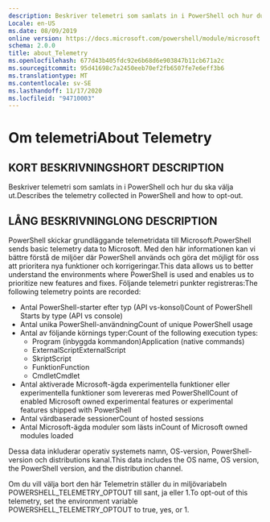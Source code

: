 ```yaml
---
description: Beskriver telemetri som samlats in i PowerShell och hur du ska välja ut.
Locale: en-US
ms.date: 08/09/2019
online version: https://docs.microsoft.com/powershell/module/microsoft.powershell.core/about/about_telemetry?view=powershell-7.2&WT.mc_id=ps-gethelp
schema: 2.0.0
title: about_Telemetry
ms.openlocfilehash: 677d43b405fdc92e6b68d6e903847b11cb671a2c
ms.sourcegitcommit: 95d41698c7a2450eeb70ef2fb6507fe7e6eff3b6
ms.translationtype: MT
ms.contentlocale: sv-SE
ms.lasthandoff: 11/17/2020
ms.locfileid: "94710003"
---
```

# <a name="about-telemetry"></a><span data-ttu-id="e5f9e-103">Om telemetri</span><span class="sxs-lookup"><span data-stu-id="e5f9e-103">About Telemetry</span></span>

## <a name="short-description"></a><span data-ttu-id="e5f9e-104">KORT BESKRIVNING</span><span class="sxs-lookup"><span data-stu-id="e5f9e-104">SHORT DESCRIPTION</span></span>

<span data-ttu-id="e5f9e-105">Beskriver telemetri som samlats in i PowerShell och hur du ska välja ut.</span><span class="sxs-lookup"><span data-stu-id="e5f9e-105">Describes the telemetry collected in PowerShell and how to opt-out.</span></span>

## <a name="long-description"></a><span data-ttu-id="e5f9e-106">LÅNG BESKRIVNING</span><span class="sxs-lookup"><span data-stu-id="e5f9e-106">LONG DESCRIPTION</span></span>

<span data-ttu-id="e5f9e-107">PowerShell skickar grundläggande telemetridata till Microsoft.</span><span class="sxs-lookup"><span data-stu-id="e5f9e-107">PowerShell sends basic telemetry data to Microsoft.</span></span>
<span data-ttu-id="e5f9e-108">Med den här informationen kan vi bättre förstå de miljöer där PowerShell används och göra det möjligt för oss att prioritera nya funktioner och korrigeringar.</span><span class="sxs-lookup"><span data-stu-id="e5f9e-108">This data allows us to better understand the environments where PowerShell is used and enables us to prioritize new features and fixes.</span></span>
<span data-ttu-id="e5f9e-109">Följande telemetri punkter registreras:</span><span class="sxs-lookup"><span data-stu-id="e5f9e-109">The following telemetry points are recorded:</span></span>

- <span data-ttu-id="e5f9e-110">Antal PowerShell-starter efter typ (API vs-konsol)</span><span class="sxs-lookup"><span data-stu-id="e5f9e-110">Count of PowerShell Starts by type (API vs console)</span></span>
- <span data-ttu-id="e5f9e-111">Antal unika PowerShell-användning</span><span class="sxs-lookup"><span data-stu-id="e5f9e-111">Count of unique PowerShell usage</span></span>
- <span data-ttu-id="e5f9e-112">Antal av följande körnings typer:</span><span class="sxs-lookup"><span data-stu-id="e5f9e-112">Count of the following execution types:</span></span>
  - <span data-ttu-id="e5f9e-113">Program (inbyggda kommandon)</span><span class="sxs-lookup"><span data-stu-id="e5f9e-113">Application (native commands)</span></span>
  - <span data-ttu-id="e5f9e-114">ExternalScript</span><span class="sxs-lookup"><span data-stu-id="e5f9e-114">ExternalScript</span></span>
  - <span data-ttu-id="e5f9e-115">Skript</span><span class="sxs-lookup"><span data-stu-id="e5f9e-115">Script</span></span>
  - <span data-ttu-id="e5f9e-116">Funktion</span><span class="sxs-lookup"><span data-stu-id="e5f9e-116">Function</span></span>
  - <span data-ttu-id="e5f9e-117">Cmdlet</span><span class="sxs-lookup"><span data-stu-id="e5f9e-117">Cmdlet</span></span>
- <span data-ttu-id="e5f9e-118">Antal aktiverade Microsoft-ägda experimentella funktioner eller experimentella funktioner som levereras med PowerShell</span><span class="sxs-lookup"><span data-stu-id="e5f9e-118">Count of enabled Microsoft owned experimental features or experimental features shipped with PowerShell</span></span>
- <span data-ttu-id="e5f9e-119">Antal värdbaserade sessioner</span><span class="sxs-lookup"><span data-stu-id="e5f9e-119">Count of hosted sessions</span></span>
- <span data-ttu-id="e5f9e-120">Antal Microsoft-ägda moduler som lästs in</span><span class="sxs-lookup"><span data-stu-id="e5f9e-120">Count of Microsoft owned modules loaded</span></span>

<span data-ttu-id="e5f9e-121">Dessa data inkluderar operativ systemets namn, OS-version, PowerShell-version och distributions kanal.</span><span class="sxs-lookup"><span data-stu-id="e5f9e-121">This data includes the OS name, OS version, the PowerShell version, and the distribution channel.</span></span>

<span data-ttu-id="e5f9e-122">Om du vill välja bort den här Telemetrin ställer du in miljövariabeln POWERSHELL_TELEMETRY_OPTOUT till sant, ja eller 1.</span><span class="sxs-lookup"><span data-stu-id="e5f9e-122">To opt-out of this telemetry, set the environment variable POWERSHELL_TELEMETRY_OPTOUT to true, yes, or 1.</span></span>

